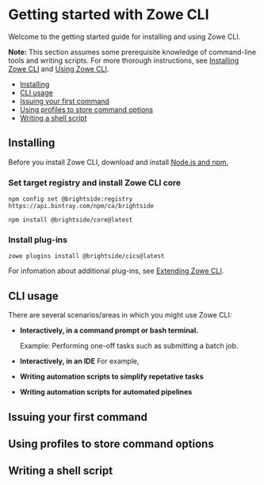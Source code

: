 # Getting started with Zowe CLI

Welcome to the getting started guide for installing and using Zowe CLI.

**Note:** This section assumes some prerequisite knowledge of command-line tools and writing scripts. For more thorough instructions, see [Installing Zowe CLI](../user-guide/cli-installcli.md) and [Using Zowe CLI](../user-guide/cli-usingcli.md).

- [Installing](#installing)
- [CLI usage](#cli-usage)
- [Issuing your first command](#issuing-your-first-command)
- [Using profiles to store command options](#using-profiles-to-store-command-options)
- [Writing a shell script](#writing-a-shell-script)

## Installing

Before you install Zowe CLI, download and install [Node.js and npm.](https://nodejs.org/en/download/)

### Set target registry and install Zowe CLI core

```npm config set @brightside:registry https://api.bintray.com/npm/ca/brightside```

```npm install @brightside/core@latest```

### Install plug-ins

```zowe plugins install @brightside/cics@latest```

For infomation about additional plug-ins, see [Extending Zowe CLI](../user-guide/extending.md).

## CLI usage

There are several scenarios/areas in which you might use Zowe CLI: 

- **Interactively, in a command prompt or bash terminal.** 
        
    Example: Performing one-off tasks such as submitting a batch job. 

- **Interactively, in an IDE** 
    For example, 
- **Writing automation scripts to simplify repetative tasks**
- **Writing automation scripts for automated pipelines**

## Issuing your first command


## Using profiles to store command options


## Writing a shell script